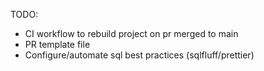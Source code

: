 TODO:
- CI workflow to rebuild project on pr merged to main
- PR template file
- Configure/automate sql best practices (sqlfluff/prettier)
